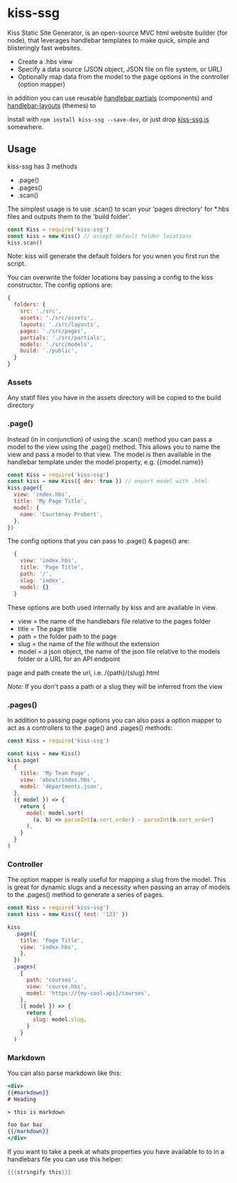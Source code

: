# kiss-ssg

Kiss Static Site Generator, is an open-source MVC html website builder (for node), that leverages handlebar templates to make quick, simple and blisteringly fast websites.

- Create a .hbs view
- Specify a data source (JSON object, JSON file on file system, or URL)
- Optionally map data from the model to the page options in the controller (option mapper)

In addition you can use reusable [handlebar partials](https://handlebarsjs.com/guide/partials.html#partials) (components) and [handlebar-layouts](https://www.npmjs.com/package/handlebars-layouts) (themes) to

Install with `npm install kiss-ssg --save-dev`, or just drop [kiss-ssg.js](https://github.com/cprobert/kiss-ssg/blob/main/kiss-ssg.js) somewhere.

## Usage

kiss-ssg has 3 methods

- .page()
- .pages()
- .scan()

The simplest usage is to use .scan() to scan your 'pages directory' for \*.hbs files and outputs them to the 'build folder'.

```js
const Kiss = require('kiss-ssg')
const kiss = new Kiss() // accept default folder locations
kiss.scan()
```

Note: kiss will generate the default folders for you wnen you first run the script.

You can overwrite the folder locations bay passing a config to the kiss constructor. The config options are:

```js
{
  folders: {
    src: './src',
    assets: './src/assets',
    layouts: './src/layouts',
    pages: './src/pages',
    partials: './src/partials',
    models: './src/models',
    build: './public',
  }
}
```

### Assets

Any statif files you have in the assets directory will be copied to the build directory

### .page()

Instead (in in conjunction) of using the .scan() method you can pass a model to the view using the .page() method. This allows you to name the view and pass a model to that view. The model is then available in the handlebar template under the model property, e.g. {{model.name}}

```js
const Kiss = require('kiss-ssg')
const kiss = new Kiss({ dev: true }) // export model with .html
kiss.page({
  view: 'index.hbs',
  title: 'My Page Title',
  model: {
    name: 'Courtenay Probert',
  },
})
```

The config options that you can pass to .page() & pages() are:

```js
  {
    view: 'index.hbs',
    title: 'Page Title',
    path: '/',
    slug: 'index',
    model: {}
  }
```

These options are both used internally by kiss and are available in view.

- view = the name of the handlebars file relative to the pages folder
- title = The page title
- path = the folder path to the page
- slug = the name of the file without the extension
- model = a json object, the name of the json file relative to the models folder or a URL for an API endpoint

page and path create the url, i.e. /{path}/{slug}.html

_Note:_ If you don't pass a path or a slug they will be inferred from the view

### .pages()

In addition to passing page options you can also pass a option mapper to act as a controllers to the .page() and .pages() methods:

```js
const Kiss = require('kiss-ssg')

const kiss = new Kiss()
kiss.page(
  {
    title: 'My Team Page',
    view: 'about/index.hbs',
    model: 'departments.json',
  },
  ({ model }) => {
    return {
      model: model.sort(
        (a, b) => parseInt(a.sort_order) - parseInt(b.sort_order)
      ),
    }
  }
)
```

### Controller

The option mapper is really useful for mapping a slug from the model. This is great for dynamic slugs and a necessity when passing an array of models to the .pages() method to generate a series of pages.

```js
const Kiss = require('kiss-ssg')
const kiss = new Kiss({ test: '123' })

kiss
  .page({
    title: 'Page Title',
    view: 'index.hbs',
    },
  })
  .pages(
    {
      path: 'courses',
      view: 'course.hbs',
      model: 'https://{my-cool-api}/courses',
    },
    ({ model }) => {
      return {
        slug: model.slug,
      }
    }
  )
```

### Markdown

You can also parse markdown like this:

```handlebars
<div>
{{#markdown}}
# Heading

> this is markdown

foo bar baz
{{/markdown}}
</div>
```

If you want to take a peek at whats properties you have available to to in a handlebars file you can use this helper:

```handlebars
{{{stringify this}}}
```
